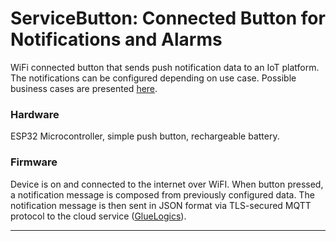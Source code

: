 ServiceButton: Connected Button for Notifications and Alarms
======

WiFi connected button that sends push notification data to an IoT platform. The notifications can be configured depending on use case.
Possible business cases are presented [here](/Docs).


### Hardware

ESP32 Microcontroller, simple push button, rechargeable battery.

### Firmware

Device is on and connected to the internet over WiFI. When button pressed, a notification message is composed from previously configured
data. The notification message is then sent in JSON format via TLS-secured MQTT protocol to the cloud service ([GlueLogics](https://github.com/eptecon/gluelogics)).


---
